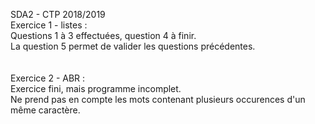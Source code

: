 SDA2 - CTP 2018/2019
<br/>
Exercice 1 - listes :<br/>
Questions 1 à 3 effectuées, question 4 à finir.<br/>
La question 5 permet de valider les questions précédentes.<br/>
<br/>
<br/>
Exercice 2 - ABR :<br/>
Exercice fini, mais programme incomplet.<br/>
Ne prend pas en compte les mots contenant plusieurs occurences d'un même caractère.
